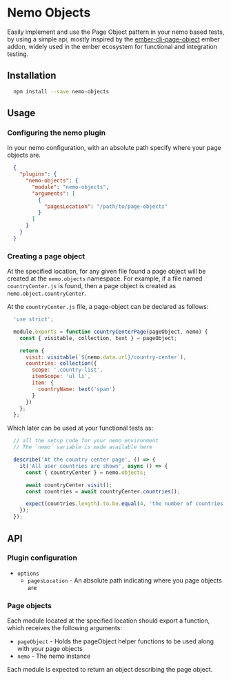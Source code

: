 # Nemo Objects

Easily implement and use the Page Object pattern in your nemo based tests, by using a simple api, mostly inspired by the [ember-cli-page-object](https://github.com/san650/ember-cli-page-object) ember addon, widely used in the ember ecosystem for functional and integration testing.

## Installation

```bash
  npm install --save nemo-objects
```

## Usage

### Configuring the nemo plugin

In your nemo configuration, with an absolute path specify where your page objects are.

```json
  {
    "plugins": {
      "nemo-objects": {
        "module": "nemo-objects",
        "arguments": [
          {
            "pagesLocation": "/path/to/page-objects"
          }
        ]
      }
    }   
  }
```

### Creating a page object

At the specified location, for any given file found a page object will be created at the `nemo.objects` namespace. For example, if a file named `countryCenter.js` is found, then a page object is created as `nemo.object.countryCenter`.

At the `countryCenter.js` file, a page-object can be declared as follows:

```js
  'use strict';

  module.exports = function countryCenterPage(pageObject, nemo) {
    const { visitable, collection, text } = pageObject;

    return {
      visit: visitable(`${nemo.data.url}/country-center`),
      countries: collection({
        scope: '.country-list',
        itemScope: 'ul li',
        item: {
          countryName: text('span')
        }
      })
    };
  };
``` 

Which later can be used at your functional tests as:

```js
  // all the setup code for your nemo environment
  // The `nemo` variable is made available here

  describe('At the country center page', () => {
    it('All user countries are shown', async () => {
      const { countryCenter } = nemo.objects;

      await countryCenter.visit();
      const countries = await countryCenter.countries();

      expect(countries.length).to.be.equal(4, 'the number of countries matches the user settings');
    });
  });
```


## API

### Plugin configuration

+ `options`
  + `pagesLocation` - An absolute path indicating where you page objects are

### Page objects

Each module located at the specified location should export a function, which receives the following arguments:

+ `pageObject` - Holds the pageObject helper functions to be used along with your page objects
+ `nemo` - The nemo instance

Each module is expected to return an object describing the page object.
